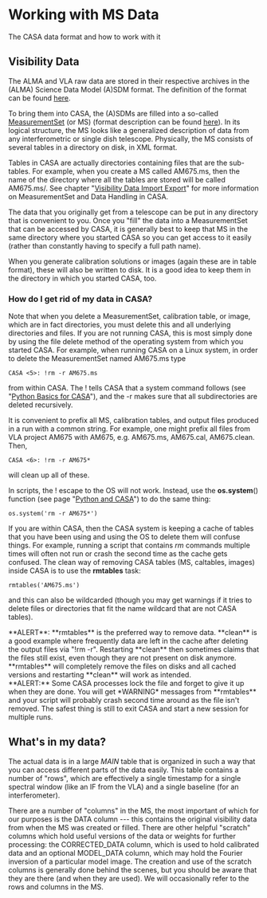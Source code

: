 

# Working with MS Data 

The CASA data format and how to work with it

## Visibility Data 

The ALMA and VLA raw data are stored in their respective archives in the (ALMA) Science Data Model (A)SDM format.  The definition of the format can be found [here](https://casa.nrao.edu/casadocs-devel/stable/casa-fundamentals/the-science-data-model). 

To bring them into CASA, the (A)SDMs are filled into a so-called [MeasurementSet](https://casa.nrao.edu/casadocs-devel/stable/casa-fundamentals/measurement-set) (or MS) (format description can be found [here](https://casa.nrao.edu/../Memos/229.html)). In its logical structure, the MS looks like a generalized description of data from any interferometric or single dish telescope. Physically, the MS consists of several tables in a directory on disk, in XML format.

Tables in CASA are actually directories containing files that are the sub-tables. For example, when you create a MS called AM675.ms, then the name of the directory where all the tables are stored will be called AM675.ms/. See chapter \"[Visibility Data Import Export](https://casa.nrao.edu/casadocs-devel/stable/calibration-and-visibility-data/visibility-data-import-export)\" for more information on MeasurementSet and Data Handling in CASA.

The data that you originally get from a telescope can be put in any directory that is convenient to you. Once you \"fill\" the data into a MeasurementSet that can be accessed by CASA, it is generally best to keep that MS in the same directory where you started CASA so you can get access to it easily (rather than constantly having to specify a full path name).

When you generate calibration solutions or images (again these are in table format), these will also be written to disk. It is a good idea to keep them in the directory in which you started CASA, too.

### How do I get rid of my data in CASA? 

Note that when you delete a MeasurementSet, calibration table, or image, which are in fact directories, you must delete this and all underlying directories and files. If you are not running CASA, this is most simply done by using the file delete method of the operating system from which you started CASA. For example, when running CASA on a Linux system, in order to delete the MeasurementSet named AM675.ms type

```
CASA <5>: !rm -r AM675.ms
```

from within CASA. The ! tells CASA that a system command follows (see \"[Python Basics for CASA](https://casa.nrao.edu/casadocs-devel/stable/old-pages/casa-and-python/python-basics-for-casa)\"), and the -r makes sure that all subdirectories are deleted recursively.

It is convenient to prefix all MS, calibration tables, and output files produced in a run with a common string. For example, one might prefix all files from VLA project AM675 with AM675, e.g. AM675.ms, AM675.cal, AM675.clean. Then,

```
CASA <6>: !rm -r AM675*
```

 will clean up all of these. 

In scripts, the ! escape to the OS will not work. Instead, use the **os.system**() function (see page \"[Python and CASA](https://casa.nrao.edu/casadocs-devel/stable/old-pages/casa-and-python/python-and-casa)\") to do the same thing:

```
os.system('rm -r AM675*')
```

If you are within CASA, then the CASA system is keeping a cache of tables that you have been using and using the OS to delete them will confuse things. For example, running a script that contains *rm* commands multiple times will often not run or crash the second time as the cache gets confused. The clean way of removing CASA tables (MS, caltables, images) inside CASA is to use the **rmtables** task:

```
rmtables('AM675.ms')
```

and this can also be wildcarded (though you may get warnings if it tries to delete files or directories that fit the name wildcard that are not CASA tables).

<div class="alert alert-warning">
**ALERT**: **rmtables** is the preferred way to remove data. **clean** is a good example where frequently data are left in the cache after deleting the output files via "!rm -r". Restarting **clean** then sometimes claims that the files still exist, even though they are not present on disk anymore. **rmtables** will completely remove the files on disks and all cached versions and restarting **clean** will work as intended.  
</div>

<div class="alert alert-warning">
**ALERT:** Some CASA processes lock the file and forget to give it up when they are done. You will get *WARNING* messages from **rmtables** and your script will probably crash second time around as the file isn't removed. The safest thing is still to exit CASA and start a new session for multiple runs.
</div>

 

## What's in my data?

The actual data is in a large *MAIN* table that is organized in such a way that you can access different parts of the data easily. This table contains a number of "rows", which are effectively a single timestamp for a single spectral window (like an IF from the VLA) and a single baseline (for an interferometer).

There are a number of "columns" in the MS, the most important of which for our purposes is the DATA column --- this contains the original visibility data from when the MS was created or filled. There are other helpful "scratch" columns which hold useful versions of the data or weights for further processing: the CORRECTED_DATA column, which is used to hold calibrated data and an optional MODEL_DATA column, which may hold the Fourier inversion of a particular model image. The creation and use of the scratch columns is generally done behind the scenes, but you should be aware that they are there (and when they are used). We will occasionally refer to the rows and columns in the MS.

